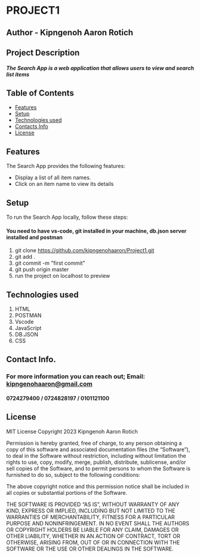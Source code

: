 # PROJECT1

## Author - Kipngenoh Aaron Rotich

## Project Description


##### The Search App is a web application that allows users to view and search list items 

## Table of Contents

- [Features](#features)
- [Setup](#setup)
- [Technologies used](#Technologiesused)
- [Contacts Info](#ContactsInfo)
- [License](#license)

## Features

The Search App provides the following features:

- Display a list of all item names.
- Click on an item name to view its details




## Setup

To run the Search App locally, follow these steps:


#### You need to have vs-code, git installed in your machine, db.json server installed and postman

1. git clone https://github.com/kipngenohaaron/Project1.git
2. git add .
3. git commit -m "first commit"
4. git push origin master
5. run the project on localhost to preview

## Technologies used

1. HTML
2. POSTMAN
3. Vscode
4. JavaScript
5. DB.JSON
6. CSS


## Contact Info.

### For more information you can reach out; Email: kipngenohaaron@gmail.com
#### 0724279400 / 0724828197 / 0101121100


## License
MIT License
Copyright 2023 Kipngenoh Aaron Rotich

Permission is hereby granted, free of charge, to any person obtaining a copy of this software and associated documentation files (the “Software”), to deal in the Software without restriction, including without limitation the rights to use, copy, modify, merge, publish, distribute, sublicense, and/or sell copies of the Software, and to permit persons to whom the Software is furnished to do so, subject to the following conditions:

The above copyright notice and this permission notice shall be included in all copies or substantial portions of the Software.

THE SOFTWARE IS PROVIDED “AS IS”, WITHOUT WARRANTY OF ANY KIND, EXPRESS OR IMPLIED, INCLUDING BUT NOT LIMITED TO THE WARRANTIES OF MERCHANTABILITY, FITNESS FOR A PARTICULAR PURPOSE AND NONINFRINGEMENT. IN NO EVENT SHALL THE AUTHORS OR COPYRIGHT HOLDERS BE LIABLE FOR ANY CLAIM, DAMAGES OR OTHER LIABILITY, WHETHER IN AN ACTION OF CONTRACT, TORT OR OTHERWISE, ARISING FROM, OUT OF OR IN CONNECTION WITH THE SOFTWARE OR THE USE OR OTHER DEALINGS IN THE SOFTWARE.